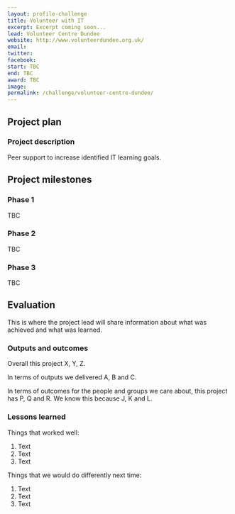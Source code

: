 ```yaml
---
layout: profile-challenge
title: Volunteer with IT
excerpt: Excerpt coming soon...
lead: Volunteer Centre Dundee
website: http://www.volunteerdundee.org.uk/
email: 
twitter: 
facebook: 
start: TBC
end: TBC
award: TBC
image:
permalink: /challenge/volunteer-centre-dundee/
---
```


## Project plan

### Project description

Peer support to increase identified IT learning goals.



## Project milestones

### Phase 1

TBC

### Phase 2

TBC

### Phase 3

TBC



## Evaluation

This is where the project lead will share information about what was achieved and what was learned.

### Outputs and outcomes

Overall this project X, Y, Z.

In terms of outputs we delivered A, B and C.

In terms of outcomes for the people and groups we care about, this project has P, Q and R. We know this because J, K and L.

### Lessons learned

Things that worked well:

1. Text
2. Text
3. Text

Things that we would do differently next time:

1. Text
2. Text
3. Text